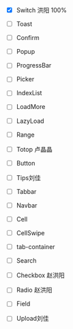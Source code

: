- [x] Switch    洪阳    100%
- [ ] Toast 
- [ ] Confirm 
- [ ] Popup 
- [ ] ProgressBar 
- [ ] Picker 
- [ ] IndexList
- [ ] LoadMore
- [ ] LazyLoad
- [ ] Range
- [ ] Totop 卢晶晶
- [ ] Button
- [ ] Tips刘佳
- [ ] Tabbar
- [ ] Navbar
- [ ] Cell
- [ ] CellSwipe
- [ ] tab-container
- [ ] Search
- [ ] Checkbox 赵洪阳
- [ ] Radio 赵洪阳
- [ ] Field
- [ ] Upload刘佳

